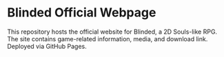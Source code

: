 # Blinded Official Webpage
This repository hosts the official website for Blinded, a 2D Souls-like RPG. 
The site contains game-related information, media, and download link. 
Deployed via GitHub Pages.
